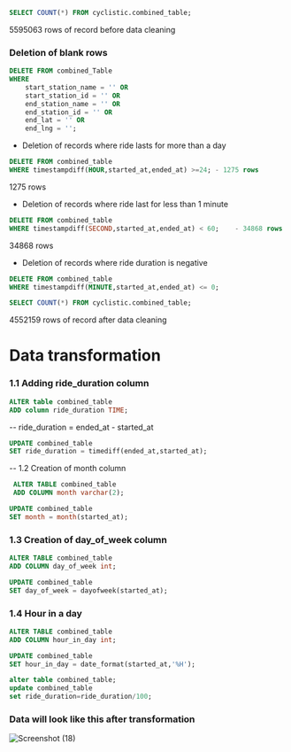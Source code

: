 ```sql
SELECT COUNT(*) FROM cyclistic.combined_table;
```
 5595063 rows of record before data cleaning
### Deletion of blank rows
```sql
DELETE FROM combined_Table
WHERE 
	start_station_name = '' OR 
	start_station_id = '' OR 
	end_station_name = '' OR 
	end_station_id = '' OR 
	end_lat = '' OR 
	end_lng = '';
```
- Deletion of records where ride lasts for more than a day
 ```sql 
DELETE FROM combined_table
WHERE timestampdiff(HOUR,started_at,ended_at) >=24; - 1275 rows
```
 1275 rows

- Deletion of records where ride last for less than 1 minute
```sql
DELETE FROM combined_table
WHERE timestampdiff(SECOND,started_at,ended_at) < 60;    - 34868 rows
```
 34868 rows
- Deletion of records where ride duration is negative
```sql  
DELETE FROM combined_table
WHERE timestampdiff(MINUTE,started_at,ended_at) <= 0; 
```
```sql
SELECT COUNT(*) FROM cyclistic.combined_table;
```
 4552159 rows of record after data cleaning

# Data transformation
### 1.1 Adding ride_duration column
```sql
ALTER table combined_table
ADD column ride_duration TIME;
```
-- ride_duration = ended_at - started_at
```sql
UPDATE combined_table 
SET ride_duration = timediff(ended_at,started_at);
```
-- 1.2 Creation of month column
```sql
 ALTER TABLE combined_table
 ADD COLUMN month varchar(2);
```
```sql
UPDATE combined_table
SET month = month(started_at);
```
### 1.3 Creation of day_of_week column
```sql
ALTER TABLE combined_table
ADD COLUMN day_of_week int;

UPDATE combined_table
SET day_of_week = dayofweek(started_at);
```
### 1.4 Hour in a day
```sql
ALTER TABLE combined_table
ADD COLUMN hour_in_day int;

UPDATE combined_table
SET hour_in_day = date_format(started_at,'%H');
```
```sql
alter table combined_table;
update combined_table
set ride_duration=ride_duration/100;
```
### Data will look like this after transformation
![Screenshot (18)](https://github.com/user-attachments/assets/13bae1e4-77c4-4690-846f-a4704fdee6d6)

